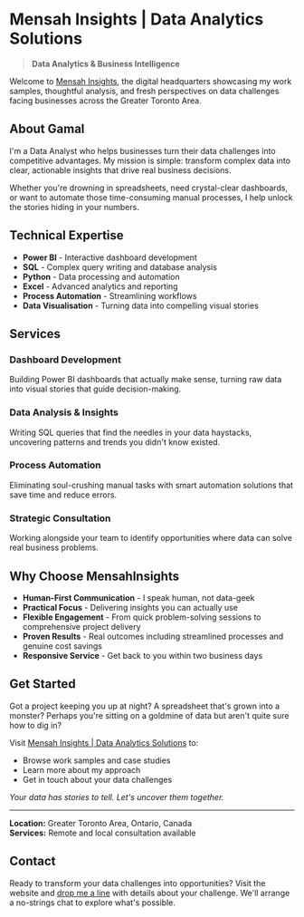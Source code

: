 # Mensah Insights | Data Analytics Solutions

> **Data Analytics & Business Intelligence**

Welcome to [Mensah Insights](https://mensahinsights.ca), the digital headquarters showcasing my work samples, thoughtful analysis, and fresh perspectives on data challenges facing businesses across the Greater Toronto Area.

## About Gamal

I'm a Data Analyst who helps businesses turn their data challenges into competitive advantages. My mission is simple: transform complex data into clear, actionable insights that drive real business decisions.

Whether you're drowning in spreadsheets, need crystal-clear dashboards, or want to automate those time-consuming manual processes, I help unlock the stories hiding in your numbers.

## Technical Expertise

- **Power BI** - Interactive dashboard development
- **SQL** - Complex query writing and database analysis
- **Python** - Data processing and automation
- **Excel** - Advanced analytics and reporting
- **Process Automation** - Streamlining workflows
- **Data Visualisation** - Turning data into compelling visual stories

## Services

### Dashboard Development
Building Power BI dashboards that actually make sense, turning raw data into visual stories that guide decision-making.

### Data Analysis & Insights
Writing SQL queries that find the needles in your data haystacks, uncovering patterns and trends you didn't know existed.

### Process Automation
Eliminating soul-crushing manual tasks with smart automation solutions that save time and reduce errors.

### Strategic Consultation
Working alongside your team to identify opportunities where data can solve real business problems.

## Why Choose MensahInsights

- **Human-First Communication** - I speak human, not data-geek
- **Practical Focus** - Delivering insights you can actually use
- **Flexible Engagement** - From quick problem-solving sessions to comprehensive project delivery
- **Proven Results** - Real outcomes including streamlined processes and genuine cost savings
- **Responsive Service** - Get back to you within two business days

## Get Started

Got a project keeping you up at night? A spreadsheet that's grown into a monster? Perhaps you're sitting on a goldmine of data but aren't quite sure how to dig in?

Visit [Mensah Insights | Data Analytics Solutions](https://mensahinsights.ca) to:
- Browse work samples and case studies
- Learn more about my approach
- Get in touch about your data challenges

*Your data has stories to tell. Let's uncover them together.*

---

**Location:** Greater Toronto Area, Ontario, Canada  
**Services:** Remote and local consultation available

## Contact

Ready to transform your data challenges into opportunities? Visit the website and [drop me a line](https://mensahinsights.github.io/contact/index.html) with details about your challenge. We'll arrange a no-strings chat to explore what's possible.
